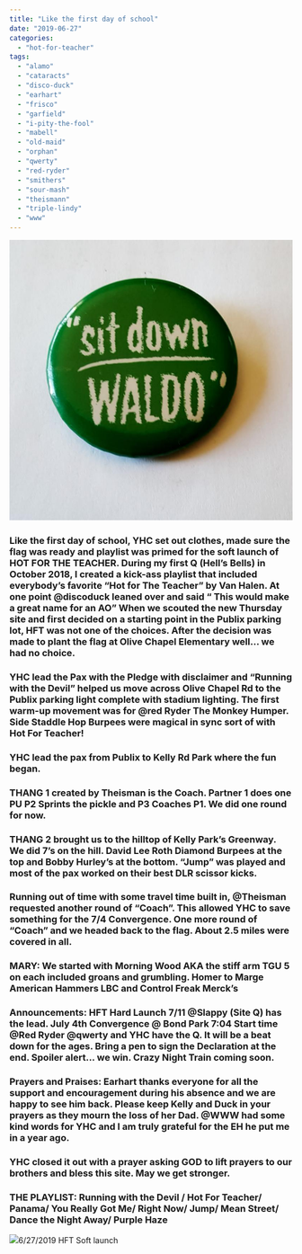 ```yaml
---
title: "Like the first day of school"
date: "2019-06-27"
categories: 
  - "hot-for-teacher"
tags: 
  - "alamo"
  - "cataracts"
  - "disco-duck"
  - "earhart"
  - "frisco"
  - "garfield"
  - "i-pity-the-fool"
  - "mabell"
  - "old-maid"
  - "orphan"
  - "qwerty"
  - "red-ryder"
  - "smithers"
  - "sour-mash"
  - "theismann"
  - "triple-lindy"
  - "www"
---
```


![](images/5107A5D3-DDFF-4160-BB7B-D4DADD980594.jpeg)

### **Like the first day of school, YHC set out clothes, made sure the flag was ready and playlist was primed for the soft launch of HOT FOR THE TEACHER. During my first Q (Hell’s Bells) in October 2018, I created a kick-ass playlist that included everybody’s favorite “Hot for The Teacher” by Van Halen.** At one point @discoduck leaned over and said “ This would make a great name for an AO” When we scouted the new Thursday site and first decided on a starting point in the Publix parking lot, HFT was not one of the choices. After the decision was made to plant the flag at Olive Chapel Elementary well... we had no choice.

### YHC lead the Pax with the Pledge with disclaimer and “Running with the Devil” helped us move across Olive Chapel Rd to the Publix parking light complete with stadium lighting. The first warm-up movement was for @red Ryder The Monkey Humper. Side Staddle Hop Burpees were magical in sync sort of with Hot For Teacher!

### **YHC lead the pax from Publix to Kelly Rd Park where the fun began.**

### **THANG 1 created by Theisman is the Coach. Partner 1 does one PU P2 Sprints the pickle and P3 Coaches P1. We did one round for now.**

### THANG 2 brought us to the hilltop of Kelly Park’s Greenway. We did 7’s on the hill. David Lee Roth Diamond Burpees at the top and Bobby Hurley’s at the bottom. “Jump” was played and most of the pax worked on their best DLR scissor kicks.

### **Running out of time with some travel time built in, @Theisman requested another round of “Coach”. This allowed YHC to save something for the 7/4 Convergence. One more round of “Coach” and we headed back to the flag. About 2.5 miles were covered in all.**

### **MARY: We started with Morning Wood AKA the stiff arm TGU 5 on each included groans and grumbling. Homer to Marge American Hammers LBC and Control Freak Merck’s**

### **Announcements: HFT Hard Launch 7/11 @Slappy (Site Q) has the lead. July 4th Convergence @ Bond Park 7:04 Start time @Red Ryder @qwerty and YHC have the Q. It will be a beat down for the ages. Bring a pen to sign the Declaration at the end. Spoiler alert... we win. Crazy Night Train coming soon.**

### **Prayers and Praises: Earhart thanks everyone for all the support and encouragement during his absence and we are happy to see him back. Please keep Kelly and Duck in your prayers as they mourn the loss of her Dad. @WWW had some kind words for YHC and I am truly grateful for the EH he put me in a year ago.**

### **YHC closed it out with a prayer asking GOD to lift prayers to our brothers and bless this site. May we get stronger.**

### **THE PLAYLIST: Running with the Devil / Hot For Teacher/ Panama/ You Really Got Me/ Right Now/ Jump/ Mean Street/ Dance the Night Away/ Purple Haze**

![](images/thumbnail-p1-2732x2732.jpeg)6/27/2019 HFT Soft launch
